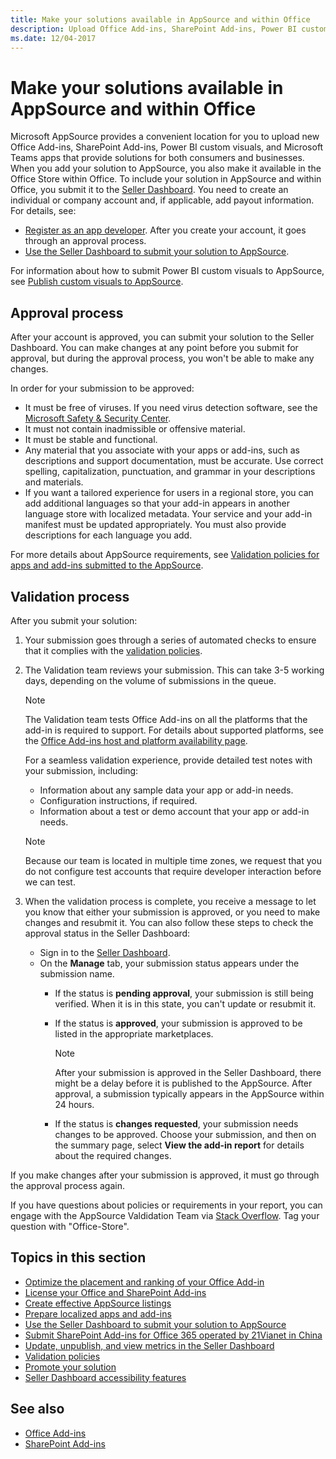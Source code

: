 ```yaml
---
title: Make your solutions available in AppSource and within Office 
description: Upload Office Add-ins, SharePoint Add-ins, Power BI custom visuals, and Microsoft Teams apps to AppSource and make them availabe in the Office Store within Office.
ms.date: 12/04-2017
---
```



# Make your solutions available in AppSource and within Office

Microsoft AppSource provides a convenient location for you to upload new Office Add-ins, SharePoint Add-ins, Power BI custom visuals, and Microsoft Teams apps that provide solutions for both consumers and businesses. When you add your solution to AppSource, you also make it available in the Office Store within Office. To include your solution in AppSource and within Office, you submit it to the [Seller Dashboard](https://sellerdashboard.microsoft.com/Application/Summary). You need to create an individual or company account and, if applicable, add payout information. For details, see:

- [Register as an app developer](https://dev.windows.com/en-us/programs/join). After you create your account, it goes through an approval process. 
- [Use the Seller Dashboard to submit your solution to AppSource](use-the-seller-dashboard-to-submit-to-the-office-store.md).

For information about how to submit Power BI custom visuals to AppSource, see [Publish custom visuals to AppSource](https://powerbi.microsoft.com/en-us/documentation/powerbi-developer-office-store/).

<a name="bk_approval"> </a>
## Approval process

After your account is approved, you can submit your solution to the Seller Dashboard. You can make changes at any point before you submit for approval, but during the approval process, you won't be able to make any changes. 
 
In order for your submission to be approved:

- It must be free of viruses. If you need virus detection software, see the [Microsoft Safety &amp; Security Center](http://go.microsoft.com/fwlink/?LinkId=248711).
- It must not contain inadmissible or offensive material.
- It must be stable and functional.
- Any material that you associate with your apps or add-ins, such as descriptions and support documentation, must be accurate. Use correct spelling, capitalization, punctuation, and grammar in your descriptions and materials.
- If you want a tailored experience for users in a regional store, you can add additional languages so that your add-in appears in another language store with localized metadata. Your service and your add-in manifest must be updated appropriately. You must also provide descriptions for each language you add.

For more details about AppSource requirements, see [Validation policies for apps and add-ins submitted to the AppSource](validation-policies.md).

<a name="bk_Validation"> </a>
## Validation process

After you submit your solution:

1. Your submission goes through a series of automated checks to ensure that it complies with the [validation policies](validation-policies.md).

2. The Validation team reviews your submission. This can take 3-5 working days, depending on the volume of submissions in the queue.

   > [!NOTE]
   > The Validation team tests Office Add-ins on all the platforms that the add-in is required to support. For details about supported platforms, see the [Office Add-ins host and platform availability page](https://docs.microsoft.com/en-us/office/dev/add-ins/overview/office-add-in-availability).

   For a seamless validation experience, provide detailed test notes with your submission, including:

   - Information about any sample data your app or add-in needs.
   - Configuration instructions, if required.
   - Information about a test or demo account that your app or add-in needs.
   
   > [!NOTE]
   > Because our team is located in multiple time zones, we request that you do not configure test accounts that require developer interaction before we can test.

3. When the validation process is complete, you receive a message to let you know that either your submission is approved, or you need to make changes and resubmit it. You can also follow these steps to check the approval status in the Seller Dashboard:

   - Sign in to the [Seller Dashboard](http://go.microsoft.com/fwlink/?LinkId=248605).
   - On the **Manage** tab, your submission status appears under the submission name.
      - If the status is **pending approval**, your submission is still being verified. When it is in this state, you can't update or resubmit it.
      - If the status is **approved**, your submission is approved to be listed in the appropriate marketplaces.
        
        > [!NOTE]
        > After your submission is approved in the Seller Dashboard, there might be a delay before it is published to the AppSource. After approval, a submission typically appears in the AppSource within 24 hours.

      - If the status is **changes requested**, your submission needs changes to be approved. Choose your submission, and then on the summary page, select **View the add-in report** for details about the required changes.

If you make changes after your submission is approved, it must go through the approval process again.

If you have questions about policies or requirements in your report, you can engage with the AppSource Valdidation Team via [Stack Overflow](https://stackoverflow.com/search?q=office-store). Tag your question with "Office-Store".

## Topics in this section

- [Optimize the placement and ranking of your Office Add-in](optimize-for-store-discovery.md)
- [License your Office and SharePoint Add-ins](license-your-add-ins.md)
- [Create effective AppSource listings](create-effective-office-store-listings.md)
- [Prepare localized apps and add-ins](prepare-localized-apps-and-add-ins.md)
- [Use the Seller Dashboard to submit your solution to AppSource](use-the-seller-dashboard-to-submit-to-the-office-store.md)
- [Submit SharePoint Add-ins for Office 365 operated by 21Vianet in China](submit-sharepoint-add-ins-for-office-365-operated-by-21vianet-in-china.md)
- [Update, unpublish, and view metrics in the Seller Dashboard](update-unpublish-and-view-metrics.md)
- [Validation policies](validation-policies.md)
- [Promote your solution](promote-your-office-store-solution.md)
- [Seller Dashboard accessibility features](seller-dashboard-accessibility-features.md)

## See also

- [Office Add-ins](https://docs.microsoft.com/en-us/office/dev/add-ins/overview/office-add-ins)  
- [SharePoint Add-ins](https://docs.microsoft.com/en-us/sharepoint/dev/sp-add-ins/sharepoint-add-ins)



